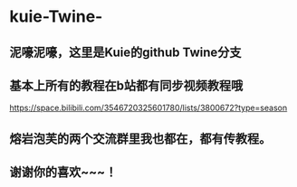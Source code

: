 # kuie-Twine-
## 泥嚎泥嚎，这里是Kuie的github Twine分支

## 基本上所有的教程在b站都有同步视频教程哦
https://space.bilibili.com/3546720325601780/lists/3800672?type=season
## 熔岩泡芙的两个交流群里我也都在，都有传教程。

## 谢谢你的喜欢~~~！

